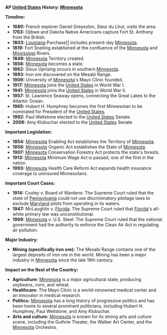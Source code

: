 **AP [United States](./../united-states/) History: [Minnesota](./../minnesota/)**

**Timeline:**

* **1680:** French explorer Daniel Greysolon, Sieur du Lhut, visits the area.
* **1763:** Ojibwe and Dakota Native Americans capture Fort St. Anthony from the British.
* **1803:** [Louisiana](./../louisiana/) Purchase]] includes present-day [Minnesota](./../minnesota/).
* **1819:** Fort Snelling established at the confluence of the [Minnesota](./../minnesota/) and [Mississippi](./../mississippi/) Rivers.
* **1849:** [Minnesota](./../minnesota/) Territory created.
* **1858:** [Minnesota](./../minnesota/) becomes a state.
* **1862:** Sioux Uprising occurs in southern [Minnesota](./../minnesota/).
* **1893:** Iron ore discovered on the Mesabi Range.
* **1909:** University of [Minnesota](./../minnesota/)'s Mayo Clinic founded.
* **1917:** [Minnesota](./../minnesota/) joins the [United States](./../united-states/) in World War I.
* **1941:** [Minnesota](./../minnesota/) joins the [United States](./../united-states/) in World War II.
* **1957:** St. Lawrence Seaway opens, connecting the Great Lakes to the Atlantic Ocean.
* **1965:** Hubert H. Humphrey becomes the first Minnesotan to be nominated for President of the [United States](./../united-states/).
* **1992:** Paul Wellstone elected to the [United States](./../united-states/) Senate.
* **2008:** Amy Klobuchar elected to the [United States](./../united-states/) Senate.

**Important Legislation:**

* **1854:** [Minnesota](./../minnesota/) Enabling Act establishes the Territory of [Minnesota](./../minnesota/).
* **1858:** [Minnesota](./../minnesota/) Organic Act establishes the State of [Minnesota](./../minnesota/).
* **1907:** [Minnesota](./../minnesota/) Conservation Forestry Act protects the state's forests.
* **1913:** [Minnesota](./../minnesota/) Minimum Wage Act is passed, one of the first in the nation.
* **1993:** [Minnesota](./../minnesota/) Health Care Reform Act expands health insurance coverage to uninsured Minnesotans.

**Important Court Cases:**

* **1914:** Cooley v. Board of Wardens: The Supreme Court ruled that the state of [Pennsylvania](./../pennsylvania/) could not use discriminatory pilotage laws to exclude [Maryland](./../maryland/) pilots from operating in its waters.
* **1947:** McLaughlin v. [Florida](./../florida/): The Supreme Court ruled that [Florida](./../florida/)'s all-white primary law was unconstitutional.
* **1969:** [Minnesota](./../minnesota/) v. U.S. Steel: The Supreme Court ruled that the national government had the authority to enforce the Clean Air Act in regulating air pollution.

**Major Industry:**

* **Mining (specifically iron ore):** The Mesabi Range contains one of the largest deposits of iron ore in the world. Mining has been a major industry in [Minnesota](./../minnesota/) since the late 19th century.

**Impact on the Rest of the Country:**

* **Agriculture:** [Minnesota](./../minnesota/) is a major agricultural state, producing soybeans, corn, and wheat.
* **Healthcare:** The Mayo Clinic is a world-renowned medical center and an innovator in medical research.
* **Politics:** [Minnesota](./../minnesota/) has a long history of progressive politics and has been home to several prominent politicians, including Hubert H. Humphrey, Paul Wellstone, and Amy Klobuchar.
* **Arts and culture:** [Minnesota](./../minnesota/) is known for its strong arts and culture scene, including the Guthrie Theater, the Walker Art Center, and the [Minnesota](./../minnesota/) Orchestra.